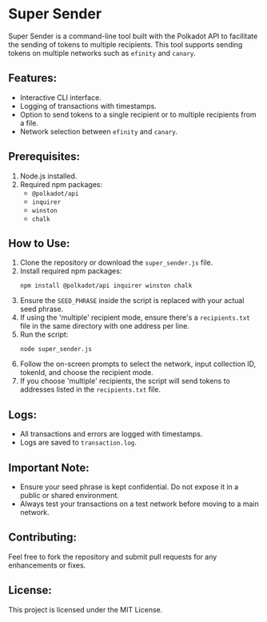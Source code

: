 
# Super Sender

Super Sender is a command-line tool built with the Polkadot API to facilitate the sending of tokens to multiple recipients. This tool supports sending tokens on multiple networks such as `efinity` and `canary`.

## Features:
- Interactive CLI interface.
- Logging of transactions with timestamps.
- Option to send tokens to a single recipient or to multiple recipients from a file.
- Network selection between `efinity` and `canary`.

## Prerequisites:
1. Node.js installed.
2. Required npm packages: 
    - `@polkadot/api`
    - `inquirer`
    - `winston`
    - `chalk`

## How to Use:

1. Clone the repository or download the `super_sender.js` file.
2. Install required npm packages:
    ```
    npm install @polkadot/api inquirer winston chalk
    ```
3. Ensure the `SEED_PHRASE` inside the script is replaced with your actual seed phrase.
4. If using the 'multiple' recipient mode, ensure there's a `recipients.txt` file in the same directory with one address per line.
5. Run the script:
    ```
    node super_sender.js
    ```
6. Follow the on-screen prompts to select the network, input collection ID, tokenId, and choose the recipient mode.
7. If you choose 'multiple' recipients, the script will send tokens to addresses listed in the `recipients.txt` file.

## Logs:
- All transactions and errors are logged with timestamps.
- Logs are saved to `transaction.log`.

## Important Note:
- Ensure your seed phrase is kept confidential. Do not expose it in a public or shared environment.
- Always test your transactions on a test network before moving to a main network.

## Contributing:
Feel free to fork the repository and submit pull requests for any enhancements or fixes.

## License:
This project is licensed under the MIT License.

